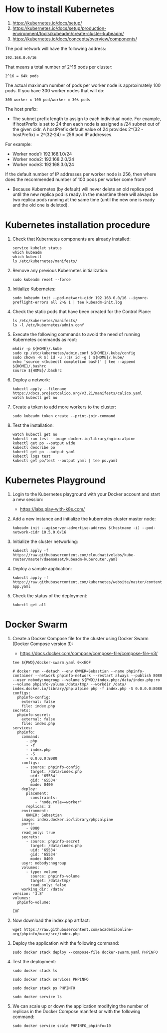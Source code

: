 # How to install Kubernetes

1. https://kubernetes.io/docs/setup/
2. https://kubernetes.io/docs/setup/production-environment/tools/kubeadm/create-cluster-kubeadm/
3. https://kubernetes.io/docs/concepts/overview/components/

The pod network will have the following address:
```
192.168.0.0/16
```
That means a total number of 2^16 pods per cluster:
```
2^16 = 64k pods
```
The actual maximum number of pods per worker node is approximately 100 pods.
If you have 300 worker nodes that will do:
```
300 worker x 100 pod/worker = 30k pods
```
The host prefix:
* The subnet prefix length to assign to each individual node. For example, if hostPrefix is set to 24 then each node is assigned a /24 subnet out of the given cidr. A hostPrefix default value of 24 provides 2^(32 - hostPrefix) = 2^(32-24) = 256 pod IP addresses.

For example:
* Worker node1: 192.168.1.0/24
* Worker node2: 192.168.2.0/24
* Worker node3: 192.168.3.0/24

If the default number of IP addresses per worker node is 256, then where does the recommended number of 100 pods per worker come from?
* Because Kubernetes (by default) will never delete an old replica pod until the new replica pod is ready. In the meantime there will always be two replica pods running at the same time (until the new one is ready and the old one is deleted).

# Kubernetes installation procedure
1. Check that Kubernetes components are already installed:
    ```
    service kubelet status
    which kubeadm
    which kubectl
    ls /etc/kubernetes/manifests/
    ```
1. Remove any previous Kubernetes initialization:    
    ```
    sudo kubeadm reset --force
    ```
1. Initialize Kubernetes:

    ```   
    sudo kubeadm init --pod-network-cidr 192.168.0.0/16 --ignore-preflight-errors all 2>& 1 | tee kubeadm-init.log
    ```
1. Check the static pods that have been created for the Control Plane:
    ```    
    ls /etc/kubernetes/manifests/
    ls -l /etc/kubernetes/admin.conf
    ```
1. Execute the following commands to avoid the need of running Kubernetes commands as root:
    ```
    mkdir -p ${HOME}/.kube
    sudo cp /etc/kubernetes/admin.conf ${HOME}/.kube/config
    sudo chown -R $( id -u ):$( id -g ) ${HOME}/.kube/
    echo 'source <(kubectl completion bash)' | tee --append ${HOME}/.bashrc
    source ${HOME}/.bashrc
    ```
1. Deploy a network:    
    ```
    kubectl apply --filename https://docs.projectcalico.org/v3.21/manifests/calico.yaml
    watch kubectl get no
    ```
1. Create a token to add more workers to the cluster:    
    ```
    sudo kubeadm token create --print-join-command
    ```
1. Test the installation:    
    ```
    watch kubectl get no
    kubectl run test --image docker.io/library/nginx:alpine
    kubectl get po --output wide
    kubectl describe po
    kubectl get po --output yaml
    kubectl logs test
    kubectl get po/test --output yaml | tee po.yaml
    ```
# Kubernetes Playground
1. Login to the Kubernetes playground with your Docker account and start a new session:

   * https://labs.play-with-k8s.com/
1. Add a new instance and initialize the kubernetes cluster master node:

   ```
   kubeadm init --apiserver-advertise-address $(hostname -i) --pod-network-cidr 10.5.0.0/16
   ```
1. Initialize the cluster networking:

   ```
   kubectl apply -f https://raw.githubusercontent.com/cloudnativelabs/kube-router/master/daemonset/kubeadm-kuberouter.yaml
   ```
1. Deploy a sample application:

   ```
   kubectl apply -f https://raw.githubusercontent.com/kubernetes/website/master/content/en/examples/application/nginx-app.yaml
   ```
1. Check the status of the deployment:

   ```
   kubectl get all
   ```

# Docker Swarm

1. Create a Docker Compose file for the cluster using Docker Swarm (Docker Compose version 3):

    * https://docs.docker.com/compose/compose-file/compose-file-v3/

    ```
    tee ${PWD}/docker-swarm.yaml 0<<EOF

    # docker run --detach --env OWNER=Sebastian --name phpinfo-container --network phpinfo-network --restart always --publish 8080 --user nobody:nogroup --volume ${PWD}/index.php:/data/index.php:ro --volume phpinfo-volume:/data/tmp/ --workdir /data/ index.docker.io/library/php:alpine php -f index.php -S 0.0.0.0:8080
    configs:
      phpinfo-config:
        external: false
        file: index.php
    secrets:
      phpinfo-secret:
        external: false
        file: index.php        
    services:
      phpinfo:
        command:
          - php
          - -f
          - index.php
          - -S
          - 0.0.0.0:8080
        configs:
          - source: phpinfo-config
            target: /data/index.php
            uid: '65534'
            gid: '65534'
            mode: 0400            
        deploy:
          placement:
            constraints:
              - "node.role==worker"      
          replicas: 2
        environment:
          OWNER: Sebastian
        image: index.docker.io/library/php:alpine
        ports:
          - 8080
        read_only: true
        secrets:
          - source: phpinfo-secret
            target: /data/index.php
            uid: '65534'
            gid: '65534'
            mode: 0400           
        user: nobody:nogroup
        volumes:
          - type: volume
            source: phpinfo-volume
            target: /data/tmp/
            read_only: false
        working_dir: /data/
    version: '3.8'
    volumes:
      phpinfo-volume:

    EOF
    ```
1. Now download the index.php artifact:

    ```
    wget https://raw.githubusercontent.com/academiaonline-org/phpinfo/main/src/index.php
    ```
1. Deploy the application with the following command:

    ```
    sudo docker stack deploy --compose-file docker-swarm.yaml PHPINFO
    ```
1. Test the deployment:

    ```
    sudo docker stack ls
    
    sudo docker stack services PHPINFO
    
    sudo docker stack ps PHPINFO
    
    sudo docker service ls
    ```
3. We can scale up or down the application modifying the number of replicas in the Docker Compose manifest or with the following command:

    ```
    sudo docker service scale PHPINFO_phpinfo=10
    ```
    
